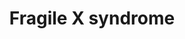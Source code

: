 ---
annotations:
- id: DOID:0060041
  parent: disease of mental health
  type: Disease Ontology
  value: autism spectrum disorder
- id: CL:0000540
  parent: animal cell
  type: Cell Type Ontology
  value: neuron
- id: PW:0000013
  parent: disease pathway
  type: Pathway Ontology
  value: disease pathway
- id: PW:0001414
  parent: disease pathway
  type: Pathway Ontology
  value: brain disease pathway
- id: DOID:14261
  parent: genetic disease
  type: Disease Ontology
  value: fragile X syndrome
authors:
- Mkass
- Elisson nl
- Andra
- Egonw
- Fehrhart
- Eweitz
- Mkutmon
- Finterly
- VanessaSousa
- Larsgw
- Khanspers
citedin: ''
communities:
- ONTOX
- RareDiseases
description: 'Fragile X syndrome (FXS) is a monogenetic disorder caused by a mutation
  in the FMR1 gene and the most common form of inherited intellectual disability and
  autism spectrum disorder (ASD). Patients with FXS show a range of typical physical
  features such as macro-orchidism in males, a long and narrow face, large and protruding
  ears, and hyperextensible joints. Common comorbidities of FXS are neuropsychiatric
  disorders such as hyperactivity, depression and anxiety.  The mutation of FMR1 in
  FXS disrupts production of the FMR1 gene product, the fragile mental retardation
  protein (FMRP). The main function of FMRP is to locally act as a translational repressor
  for target mRNAs and thereby regulate de novo protein synthesis and ultimately synaptic
  plasticity. FMRP, together with the mTOR pathway and the ERK pathway regulates expression
  of target mRNAsn mediated by stimulation of Group I metabotropic glutamate receptors
  (mGluR) and thereby regulate  α-amino-3-hydroxy-5-methyl-4-isoxazolepropionic acid
  receptor (AMPAR) internalisation and thus long term depression (LTD).  LTD is a
  form of synaptic plasticity which is involved in learning and memory. Lack of FMRP
  leads to exaggerated mGluR dependant LTD, which accounts for most of FXS pathogenesis. '
last-edited: 2025-04-24
ndex: d4776d54-8b6b-11eb-9e72-0ac135e8bacf
organisms:
- Homo sapiens
redirect_from:
- /index.php/Pathway:WP4549
- /instance/WP4549
- /instance/WP4549_r138638
revision: r138638
schema-jsonld:
- '@context': https://schema.org/
  '@id': https://wikipathways.github.io/pathways/WP4549.html
  '@type': Dataset
  creator:
    '@type': Organization
    name: WikiPathways
  description: 'Fragile X syndrome (FXS) is a monogenetic disorder caused by a mutation
    in the FMR1 gene and the most common form of inherited intellectual disability
    and autism spectrum disorder (ASD). Patients with FXS show a range of typical
    physical features such as macro-orchidism in males, a long and narrow face, large
    and protruding ears, and hyperextensible joints. Common comorbidities of FXS are
    neuropsychiatric disorders such as hyperactivity, depression and anxiety.  The
    mutation of FMR1 in FXS disrupts production of the FMR1 gene product, the fragile
    mental retardation protein (FMRP). The main function of FMRP is to locally act
    as a translational repressor for target mRNAs and thereby regulate de novo protein
    synthesis and ultimately synaptic plasticity. FMRP, together with the mTOR pathway
    and the ERK pathway regulates expression of target mRNAsn mediated by stimulation
    of Group I metabotropic glutamate receptors (mGluR) and thereby regulate  α-amino-3-hydroxy-5-methyl-4-isoxazolepropionic
    acid receptor (AMPAR) internalisation and thus long term depression (LTD).  LTD
    is a form of synaptic plasticity which is involved in learning and memory. Lack
    of FMRP leads to exaggerated mGluR dependant LTD, which accounts for most of FXS
    pathogenesis. '
  keywords:
  - ABAT
  - ABCD3
  - AGAP2
  - AGO2
  - AKAP5
  - AKT1
  - AKT1S1
  - ALDH3A2
  - ALDH5A1
  - AP2A1
  - AP2B1
  - AP2M1
  - AP2S1
  - APP
  - ARAF
  - ARC
  - ARHGAP32
  - BDNF
  - BRAF
  - CAMK1
  - CAMK2A
  - CAMK2B
  - CAMK4
  - CDKN2A
  - CLTA
  - CLTB
  - CLTC
  - CLTCL1
  - CNR1
  - CPT1A
  - CREB1
  - CYFIP1
  - CYFIP2
  - DAG1
  - DEPTOR
  - DICER1
  - DLG4
  - DLGAP3
  - DNM2
  - DUSP3
  - Dynamin-1
  - EEF1A1
  - EIF4A1
  - EIF4E
  - EIF4EBP2
  - EIF4G1
  - EPHA4
  - EPS8L1
  - FMR1
  - FYN
  - GAB1
  - GABRA1
  - GABRB2
  - GABRD
  - GABRG2
  - GAD1
  - GPHN
  - GRB2
  - GRIA1
  - GRIA2
  - GRIN1
  - GRIN2A
  - GRIN2B
  - GRIP1
  - GRIP2
  - GRM1
  - GRM5
  - HCN1
  - HOMER1
  - HOXB8
  - ITPR1
  - KCNC1
  - KCND2
  - KRAS
  - MAP1B
  - MAP2K1
  - MAP2K2
  - MAPB1
  - MAPK1
  - MECP2
  - MKNK1
  - MLST8
  - MMP9
  - MTOR
  - NF1
  - NTRK2
  - PDK1
  - PICK1
  - PIK3CB
  - PIP2
  - PIP3
  - PLCB1
  - PLCG1
  - PPP1CA
  - PPP2R5B
  - PPP3CA
  - PRKACA
  - PRKAR1A
  - PRKCA
  - PTEN
  - PTPN11
  - PTPN5
  - RAF1
  - RAP1GAP
  - RHEB
  - RPS6KB1
  - RPTOR
  - SH3GL1
  - SH3GL3
  - SHANK1
  - SHC1
  - SLC16A1
  - SLC6A1
  - SOS1
  - SRC
  - SYNGAP1
  - TARBP2
  - TBC1D7
  - TECR
  - TELO2
  - TSC1
  - TSC2
  - TTI1
  - cAMP
  - endocannabinoids
  - glutamate
  - γ-aminobutyric acid
  license: CC0
  name: Fragile X syndrome
seo: CreativeWork
title: Fragile X syndrome
wpid: WP4549
---